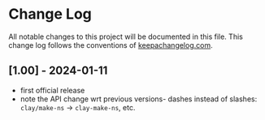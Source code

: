 # Change Log
All notable changes to this project will be documented in this file. This change log follows the conventions of [keepachangelog.com](http://keepachangelog.com/).

## [1.00] - 2024-01-11
- first official release
- note the API change wrt previous versions- dashes instead of slashes: `clay/make-ns` -> `clay-make-ns`, etc.
